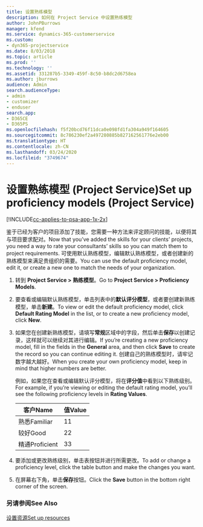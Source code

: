 ```yaml
---
title: 设置熟练模型
description: 如何在 Project Service 中设置熟练模型
author: JohnPBurrows
manager: kfend
ms.service: dynamics-365-customerservice
ms.custom:
- dyn365-projectservice
ms.date: 8/03/2018
ms.topic: article
ms.prod: ''
ms.technology: ''
ms.assetid: 331287b5-3349-459f-8c50-b8dc2d6758ea
ms.author: jburrows
audience: Admin
search.audienceType:
- admin
- customizer
- enduser
search.app:
- D365CE
- D365PS
ms.openlocfilehash: f5f20bcd76f11dca0e098fd1fa304a949f164605
ms.sourcegitcommit: 8c786230ef2a497280885b827162561776e2eb00
ms.translationtype: HT
ms.contentlocale: zh-CN
ms.lasthandoff: 03/24/2020
ms.locfileid: "3749674"
---
```

# <a name="set-up-proficiency-models-project-service"></a><span data-ttu-id="ab587-103">设置熟练模型 (Project Service)</span><span class="sxs-lookup"><span data-stu-id="ab587-103">Set up proficiency models (Project Service)</span></span>

[!INCLUDE[cc-applies-to-psa-app-1x-2x](../includes/cc-applies-to-psa-app-1x-2x.md)]

<span data-ttu-id="ab587-104">鉴于已经为客户的项目添加了技能，您需要一种方法来评定顾问的技能，以便将其与项目要求配对。</span><span class="sxs-lookup"><span data-stu-id="ab587-104">Now that you’ve added the skills for your clients’ projects, you need a way to rate your consultants’ skills so you can match them to project requirements.</span></span> <span data-ttu-id="ab587-105">可使用默认熟练模型，编辑默认熟练模型，或者创建新的熟练模型来满足贵组织的需要。</span><span class="sxs-lookup"><span data-stu-id="ab587-105">You can use the default proficiency model, edit it, or create a new one to match the needs of your organization.</span></span>  
  
1.  <span data-ttu-id="ab587-106">转到 **Project Service > 熟练模型**。</span><span class="sxs-lookup"><span data-stu-id="ab587-106">Go to **Project Service > Proficiency Models**.</span></span>  
  
2.  <span data-ttu-id="ab587-107">要查看或编辑默认熟练模型，单击列表中的**默认评分模型**，或者要创建新熟练模型，单击**新建**。</span><span class="sxs-lookup"><span data-stu-id="ab587-107">To view or edit the default proficiency model, click **Default Rating Model** in the list, or to create a new proficiency model, click **New**.</span></span>  
  
3.  <span data-ttu-id="ab587-108">如果您在创建新熟练模型，请填写**常规**区域中的字段，然后单击**保存**以创建记录，这样就可以继续对其进行编辑。</span><span class="sxs-lookup"><span data-stu-id="ab587-108">If you’re creating a new proficiency model, fill in the fields in the **General** area, and then click **Save** to create the record so you can continue editing it.</span></span> <span data-ttu-id="ab587-109">创建自己的熟练模型时，请牢记数字越大越好。</span><span class="sxs-lookup"><span data-stu-id="ab587-109">When you create your own proficiency model, keep in mind that higher numbers are better.</span></span>  
  
     <span data-ttu-id="ab587-110">例如，如果您在查看或编辑默认评分模型，将在**评分值**中看到以下熟练级别。</span><span class="sxs-lookup"><span data-stu-id="ab587-110">For example, if you’re viewing or editing the default rating model, you’ll see the following proficiency levels in **Rating Values**.</span></span>  
  
    |<span data-ttu-id="ab587-111">客户</span><span class="sxs-lookup"><span data-stu-id="ab587-111">Name</span></span>|<span data-ttu-id="ab587-112">值</span><span class="sxs-lookup"><span data-stu-id="ab587-112">Value</span></span>|  
    |----------|-----------|  
    |<span data-ttu-id="ab587-113">熟悉</span><span class="sxs-lookup"><span data-stu-id="ab587-113">Familiar</span></span>|<span data-ttu-id="ab587-114">1</span><span class="sxs-lookup"><span data-stu-id="ab587-114">1</span></span>|  
    |<span data-ttu-id="ab587-115">较好</span><span class="sxs-lookup"><span data-stu-id="ab587-115">Good</span></span>|<span data-ttu-id="ab587-116">2</span><span class="sxs-lookup"><span data-stu-id="ab587-116">2</span></span>|  
    |<span data-ttu-id="ab587-117">精通</span><span class="sxs-lookup"><span data-stu-id="ab587-117">Proficient</span></span>|<span data-ttu-id="ab587-118">3</span><span class="sxs-lookup"><span data-stu-id="ab587-118">3</span></span>|  
  
4.  <span data-ttu-id="ab587-119">要添加或更改熟练级别，单击表按钮并进行所需更改。</span><span class="sxs-lookup"><span data-stu-id="ab587-119">To add or change a proficiency level, click the table button and make the changes you want.</span></span>  
  
5.  <span data-ttu-id="ab587-120">在屏幕右下角，单击**保存**按钮。</span><span class="sxs-lookup"><span data-stu-id="ab587-120">Click the **Save** button in the bottom right corner of the screen.</span></span>  
  
### <a name="see-also"></a><span data-ttu-id="ab587-121">另请参阅</span><span class="sxs-lookup"><span data-stu-id="ab587-121">See Also</span></span>  
 [<span data-ttu-id="ab587-122">设置资源</span><span class="sxs-lookup"><span data-stu-id="ab587-122">Set up resources</span></span>](../project-service/set-up-resources.md)

